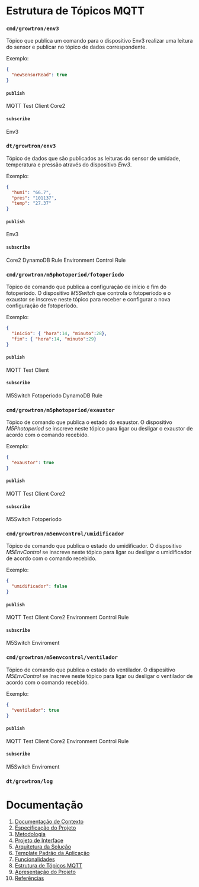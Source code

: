 # Estrutura de Tópicos MQTT

### `cmd/growtron/env3`
Tópico que publica um comando para o dispositivo Env3 realizar uma leitura do sensor e publicar no tópico de dados correspondente.

Exemplo:
```json
{
  "newSensorRead": true
}
```
#### `publish`
MQTT Test Client
Core2
#### `subscribe`
Env3
### `dt/growtron/env3`
Tópico de dados que são publicados as leituras do sensor de umidade, temperatura e pressão através do dispositivo *Env3*.

Exemplo:
```json
{
  "humi": "66.7",
  "pres": "101137",
  "temp": "27.37"
}
```
#### `publish`
Env3
#### `subscribe`
Core2
DynamoDB Rule
Environment Control Rule
### `cmd/growtron/m5photoperiod/fotoperiodo`
Tópico de comando que publica a configuração de início e fim do fotoperíodo. O dispositivo *M5Switch* que controla o fotoperíodo e o exaustor se inscreve neste tópico para receber e configurar a nova configuração de fotoperíodo.

Exemplo:
```json
{
  "inicio": { "hora":14, "minuto":28},
  "fim": { "hora":14, "minuto":29}
}
```
#### `publish`
MQTT Test Client
#### `subscribe`
M5Switch Fotoperíodo
DynamoDB Rule
### `cmd/growtron/m5photoperiod/exaustor`
Tópico de comando que publica o estado do exaustor. O dispositivo *M5Photoperiod* se inscreve neste tópico para ligar ou desligar o exaustor de acordo com o comando recebido.

Exemplo:
```json
{
  "exaustor": true
}
```
#### `publish`
MQTT Test Client
Core2
#### `subscribe`
M5Switch Fotoperíodo
### `cmd/growtron/m5envcontrol/umidificador`
Tópico de comando que publica o estado do umidificador. O dispositivo *M5EnvControl* se inscreve neste tópico para ligar ou desligar o umidificador de acordo com o comando recebido.

Exemplo:
```json
{
  "umidificador": false
}
```
#### `publish`
MQTT Test Client
Core2
Environment Control Rule
#### `subscribe`
M5Switch Enviroment
### `cmd/growtron/m5envcontrol/ventilador`
Tópico de comando que publica o estado do ventilador. O dispositivo *M5EnvControl* se inscreve neste tópico para ligar ou desligar o ventilador de acordo com o comando recebido.

Exemplo:
```json
{
  "ventilador": true
}
```
#### `publish`
MQTT Test Client
Core2
Environment Control Rule
#### `subscribe`
M5Switch Enviroment
### `dt/growtron/log`

# Documentação

<ol>
<li><a href="01-documentacao-de-contexto.md"> Documentação de Contexto</a></li>
<li><a href="02-especificacao-do-projeto.md"> Especificação do Projeto</a></li>
<li><a href="03-metodologia.md"> Metodologia</a></li>
<li><a href="04-projeto-de-interface.md"> Projeto de Interface</a></li>
<li><a href="05-arquitetura-da-solucao.md"> Arquitetura da Solução</a></li>
<li><a href="06-template-padrao-da-aplicacao.md"> Template Padrão da Aplicação</a></li>
<li><a href="07-funcionalidades.md"> Funcionalidades</a></li>
<li><a href="estrutura-de-topicos.md"> Estrutura de Tópicos MQTT</a></li>
<li><a href="08-apresentacao-do-projeto.md"> Apresentação do Projeto</a></li>
<li><a href="09-referencias.md"> Referências</a></li>
</ol>